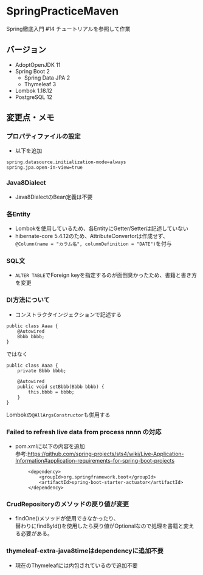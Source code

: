 # SpringPracticeMaven
Spring徹底入門 #14 チュートリアルを参照して作業

## バージョン
- AdoptOpenJDK 11
- Spring Boot 2
    - Spring Data JPA 2
    - Thymeleaf 3
- Lombok 1.18.12
- PostgreSQL 12
    
## 変更点・メモ
### プロパティファイルの設定
- 以下を追加
```
spring.datasource.initialization-mode=always
spring.jpa.open-in-view=true
```
### Java8Dialect
- Java8DialectのBean定義は不要

### 各Entity
- Lombokを使用しているため、各EntityにGetter/Setterは記述していない
- hibernate-core 5.4.12のため、AttributeConvertorは作成せず、  
  ```@Column(name = "カラム名", columnDefinition = "DATE")```を付与

### SQL文
- ```ALTER TABLE```でForeign keyを指定するのが面倒臭かったため、書籍と書き方を変更

### DI方法について
- コンストラクタインジェクションで記述する
```
public class Aaaa {
    @Autowired
    Bbbb bbbb;
}
```
ではなく
```
public class Aaaa {
    private Bbbb bbbb;

    @Autowired
    public void setBbbb(Bbbb bbbb) {
        this.bbbb = bbbb;
    }
}
```
Lombokの```@AllArgsConstructor```も併用する

### Failed to refresh live data from process nnnn の対応
- pom.xmlに以下の内容を追加  
  参考:https://github.com/spring-projects/sts4/wiki/Live-Application-Information#application-requirements-for-spring-boot-projects
```
		<dependency>
			<groupId>org.springframework.boot</groupId>
			<artifactId>spring-boot-starter-actuator</artifactId>
		</dependency>
```

### CrudRepositoryのメソッドの戻り値が変更
- findOne()メソッドが使用できなかったり、  
  替わりにfindById()を使用したら戻り値がOptionalなので処理を書籍と変える必要がある。

### thymeleaf-extra-java8timeはdependencyに追加不要
- 現在のThymeleafには内包されているので追加不要
